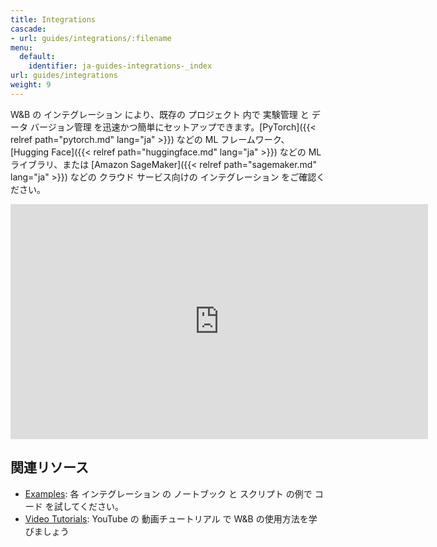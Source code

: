 ```yaml
---
title: Integrations
cascade:
- url: guides/integrations/:filename
menu:
  default:
    identifier: ja-guides-integrations-_index
url: guides/integrations
weight: 9
---
```


W&B の インテグレーション により、既存の プロジェクト 内で 実験管理 と データ バージョン管理 を迅速かつ簡単にセットアップできます。[PyTorch]({{< relref path="pytorch.md" lang="ja" >}}) などの ML フレームワーク、[Hugging Face]({{< relref path="huggingface.md" lang="ja" >}}) などの ML ライブラリ、または [Amazon SageMaker]({{< relref path="sagemaker.md" lang="ja" >}}) などの クラウド サービス向けの インテグレーション をご確認ください。

<iframe width="668" height="376" src="https://www.youtube.com/embed/hmewPDNUNJs?list=PLD80i8An1OEGajeVo15ohAQYF1Ttle0lk" title="Log Your First Run With W&amp;B" frameborder="0" allow="accelerometer; autoplay; clipboard-write; encrypted-media; gyroscope; picture-in-picture; web-share" allowfullscreen></iframe>

## 関連リソース

* [Examples](https://github.com/wandb/examples): 各 インテグレーション の ノートブック と スクリプト の例で コード を試してください。
* [Video Tutorials](https://www.youtube.com/playlist?list=PLD80i8An1OEGajeVo15ohAQYF1Ttle0lk): YouTube の 動画チュートリアル で W&B の使用方法を学びましょう
